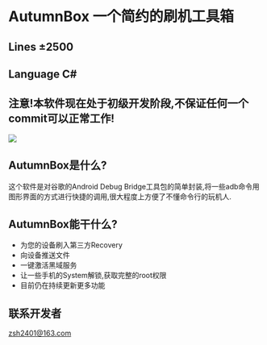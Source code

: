 # AutumnBox 一个简约的刷机工具箱
## Lines ±2500
## Language C#
## 注意!本软件现在处于初级开发阶段,不保证任何一个commit可以正常工作!
![](https://zsh2401.github.io/softsupport/autumnbox/img/demo/0.21.0/demo0.png)
## AutumnBox是什么?
这个软件是对谷歌的Android Debug Bridge工具包的简单封装,将一些adb命令用图形界面的方式进行快捷的调用,很大程度上方便了不懂命令行的玩机人.
## AutumnBox能干什么?
* 为您的设备刷入第三方Recovery
* 向设备推送文件
* 一键激活黑域服务
* 让一些手机的System解锁,获取完整的root权限
* 目前仍在持续更新更多功能
## 联系开发者
zsh2401@163.com
